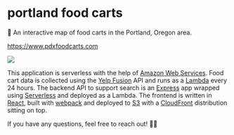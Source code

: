 # portland food carts
🍔 An interactive map of food carts in the Portland, Oregon area.  

https://www.pdxfoodcarts.com

![](https://github.com/spikemadden/food-carts/blob/master/screenshots/search.png)

This application is serverless with the help of [Amazon Web Services](https://aws.amazon.com). Food cart data is collected using the [Yelp Fusion](https://www.yelp.com/fusion) API and runs as a [Lambda](https://aws.amazon.com/lambda) every 24 hours. The backend API to support search is an [Express](https://expressjs.com) app wrapped using [Serverless](https://serverless.com) and deployed as a Lambda. The frontend is written in [React](https://reactjs.org), built with [webpack](https://webpack.js.org) and deployed to [S3](https://aws.amazon.com/s3) with a [CloudFront](https://aws.amazon.com/cloudfront) distribution sitting on top.

If you have any questions, feel free to reach out! 👋🏼
